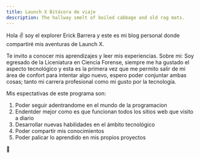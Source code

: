 ```yaml
---
title: Launch X Bitácora de viaje
description: The hallway smelt of boiled cabbage and old rag mats.
---
```


Hola ✌️  soy el explorer Erick Barrera y este es mi blog personal donde compartiré mis aventuras de Launch X.

Te invito a conocer mis aprendizajes y leer mis experiencias.
Sobre mi:
Soy egresado de la Liceniatura en Ciencia Forense, siempre me ha gustado el aspecto tecnológico y esta es la primera vez que me permito salir de mi área de confort para intentar algo nuevo, espero poder conjuntar ambas cosas; tanto mi carrera profesional como mi gusto por la tecnología.

Mis espectativas de este programa son:
1. Poder seguir adentrandome en el mundo de la programacion 
2. Endentder mejor como es que funcionan todos los sitios web que visito a diario
3. Desarrollar nuevas habilidades en el ámbito tecnológico
4. Poder compartir mis conocimientos
5. Poder palicar lo aprendido en mis propios proyectos  

🚀


